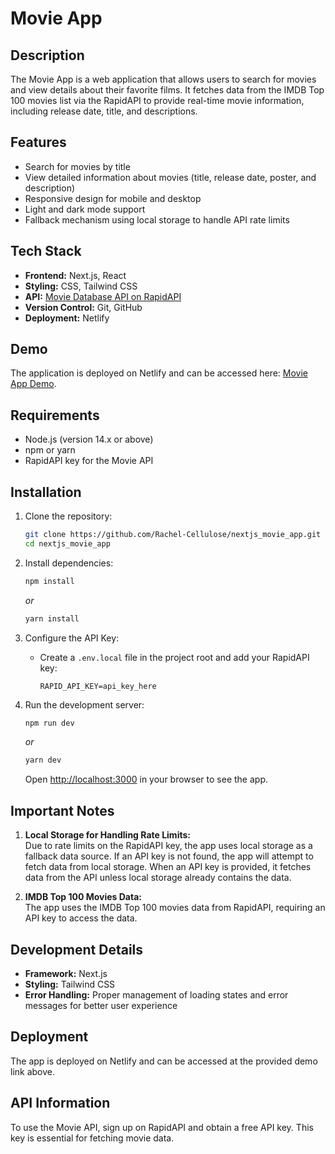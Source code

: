 # Movie App

## Description
The Movie App is a web application that allows users to search for movies and view details about their favorite films. It fetches data from the IMDB Top 100 movies list via the RapidAPI to provide real-time movie information, including release date, title, and descriptions.

## Features
- Search for movies by title
- View detailed information about movies (title, release date, poster, and description)
- Responsive design for mobile and desktop
- Light and dark mode support
- Fallback mechanism using local storage to handle API rate limits

## Tech Stack
- **Frontend:** Next.js, React
- **Styling:** CSS, Tailwind CSS
- **API:** [Movie Database API on RapidAPI](https://rapidapi.com/rapihub-rapihub-default/api/imdb-top-100-movies)
- **Version Control:** Git, GitHub
- **Deployment:** Netlify

## Demo
The application is deployed on Netlify and can be accessed here: [Movie App Demo](https://nextjs-movie-appp.netlify.app).

## Requirements
- Node.js (version 14.x or above)
- npm or yarn
- RapidAPI key for the Movie API

## Installation
1. Clone the repository:
   ```bash
   git clone https://github.com/Rachel-Cellulose/nextjs_movie_app.git
   cd nextjs_movie_app
   ```

2. Install dependencies:
   ```bash
   npm install
   ```
   *or*
   ```bash
   yarn install
   ```

3. Configure the API Key:
   - Create a `.env.local` file in the project root and add your RapidAPI key:
     ```
     RAPID_API_KEY=api_key_here
     ```

4. Run the development server:
   ```bash
   npm run dev
   ```
   *or*
   ```bash
   yarn dev
   ```

   Open [http://localhost:3000](http://localhost:3000) in your browser to see the app.

## Important Notes
1. **Local Storage for Handling Rate Limits:**  
   Due to rate limits on the RapidAPI key, the app uses local storage as a fallback data source. If an API key is not found, the app will attempt to fetch data from local storage. When an API key is provided, it fetches data from the API unless local storage already contains the data. 

2. **IMDB Top 100 Movies Data:**  
   The app uses the IMDB Top 100 movies data from RapidAPI, requiring an API key to access the data.

## Development Details
- **Framework:** Next.js
- **Styling:** Tailwind CSS
- **Error Handling:** Proper management of loading states and error messages for better user experience

## Deployment
The app is deployed on Netlify and can be accessed at the provided demo link above.

## API Information
To use the Movie API, sign up on RapidAPI and obtain a free API key. This key is essential for fetching movie data.